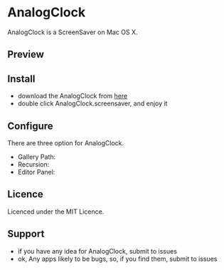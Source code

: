 AnalogClock
===========

AnalogClock is a ScreenSaver on Mac OS X.

## Preview

## Install

- download the AnalogClock from [here]()
- double click AnalogClock.screensaver, and enjoy it

## Configure

There are three option for AnalogClock.

- Gallery Path: 
- Recursion:
- Editor Panel:

## Licence

Licenced under the MIT Licence.
 
## Support

- if you have any idea for AnalogClock, submit to issues
- ok, Any apps likely to be bugs, so, if you find them, submit to issues